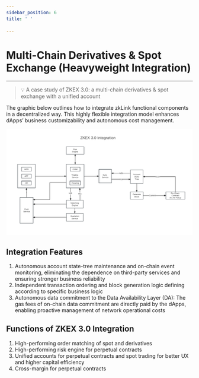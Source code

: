 ```yaml
---
sidebar_position: 6
title: ' '

---
```


# Multi-Chain Derivatives & Spot Exchange (Heavyweight Integration)

---
> 💡 A case study of ZKEX 3.0: a multi-chain derivatives & spot exchange with a unified account

The graphic below outlines how to integrate zkLink functional components in a decentralized way. This highly flexible integration model enhances dApps’ business customizability and autonomous cost management.



![ZKEX 3.0 Integration](../../static/img/integration/zkex3integration.png)

## Integration Features

1. Autonomous account state-tree maintenance and on-chain event monitoring, eliminating the dependence on third-party services and ensuring stronger business reliability
2. Independent transaction ordering and block generation logic defining according to specific business logic
3. Autonomous data commitment to the Data Availability Layer (DA): The gas fees of on-chain data commitment are directly paid by the dApps, enabling proactive management of network operational costs

## Functions of ZKEX 3.0 Integration

1. High-performing order matching of spot and derivatives
2. High-performing risk engine for perpetual contracts
3. Unified accounts for perpetual contracts and spot trading for better UX and higher capital efficiency
4. Cross-margin for perpetual contracts